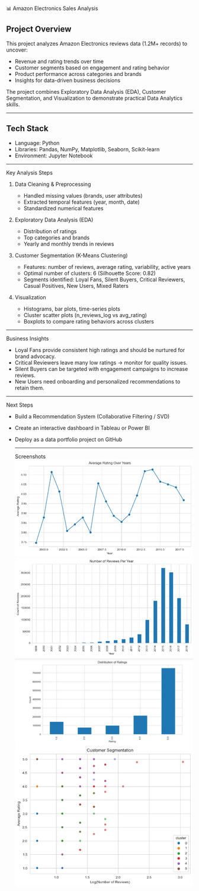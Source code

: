  📊 Amazon Electronics Sales Analysis

## Project Overview

This project analyzes Amazon Electronics reviews data (1.2M+ records) to uncover:

* Revenue and rating trends over time
* Customer segments based on engagement and rating behavior
* Product performance across categories and brands
* Insights for data-driven business decisions

The project combines Exploratory Data Analysis (EDA), Customer Segmentation, and Visualization to demonstrate practical Data Analytics skills.

---

## Tech Stack

* Language: Python
* Libraries: Pandas, NumPy, Matplotlib, Seaborn, Scikit-learn
* Environment: Jupyter Notebook

---

 Key Analysis Steps

1. Data Cleaning & Preprocessing

   * Handled missing values (brands, user attributes)
   * Extracted temporal features (year, month, date)
   * Standardized numerical features

2. Exploratory Data Analysis (EDA)

   * Distribution of ratings
   * Top categories and brands
   * Yearly and monthly trends in reviews

3. Customer Segmentation (K-Means Clustering)

   * Features: number of reviews, average rating, variability, active years
   * Optimal number of clusters: 6 (Silhouette Score: 0.82)
   * Segments identified: Loyal Fans, Silent Buyers, Critical Reviewers, Casual Positives, New Users, Mixed Raters

4. Visualization

   * Histograms, bar plots, time-series plots
   * Cluster scatter plots (n\_reviews\_log vs avg\_rating)
   * Boxplots to compare rating behaviors across clusters

---

Business Insights

* Loyal Fans provide consistent high ratings and should be nurtured for brand advocacy.
* Critical Reviewers leave many low ratings → monitor for quality issues.
* Silent Buyers can be targeted with engagement campaigns to increase reviews.
* New Users need onboarding and personalized recommendations to retain them.

---

Next Steps

* Build a Recommendation System (Collaborative Filtering / SVD)
* Create an interactive dashboard in Tableau or Power BI
* Deploy as a data portfolio project on GitHub


  ---
  Screenshots
![Average Rating](average_rating.png)
![Number of Reviews](number_of_reviews.png)
![Distribution of Ratings](distribution_ratings.jpg)
![Customer Segmentation](customer_segmentation.png)


